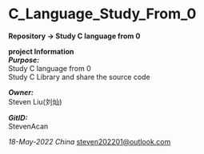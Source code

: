 # C_Language_Study_From_0

**Repository -> Study C language from 0**
  
**project Information**  
***Purpose:***  
    Study C language from 0  
    Study C Library and share the source code

***Owner:***  
Steven Liu(刘灿)

***GitID:***  
StevenAcan

*18-May-2022 China*  <steven202201@outlook.com>  
#